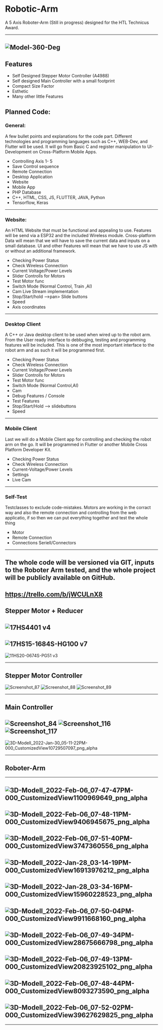 # Robotic-Arm
A 5 Axis Roboter-Arm (Still in progress) designed for the HTL Technicus Award. 

---
![Model-360-Deg](https://user-images.githubusercontent.com/71924682/152699535-0eebaa05-6c42-4b58-bbcc-1f0f59ed617c.gif)
---

## Features 
- Self Designed Stepper Motor Controller (A4988) 
- Self designed Main Controller with a small footprint
- Compact Size Factor
- Esthetic 
- Many other little Features


## Planned Code:


### General:  
A few bullet points and explanations for the code part. Different technologies and programming languages such as C++, WEB-Dev, and Flutter will be used. It will go from Basic C and register manipulation to UI-Development on Cross-Platform Mobile Apps.  
  
- Controlling Axis 1- 5  
- Save Control sequence  
- Remote  Connection  
- Desktop  Application  
- Website  
- Mobile App  
- PHP Database  
- C++, HTML, CSS, JS, FLUTTER, JAVA, Python
- Tensorflow, Keras

---
  
### Website:  
An HTML Website that must be functional and appealing to use. Features will be send via a ESP32 and the included Wireless module. Cross-platform Data will mean that we will have to save the current data and inputs on a small database. UI and other Features will mean that we have to use JS with or without an additional framework.  
  
- Checking Power Status  
- Check Wireless Connection  
- Current Voltage/Power Levels  
- Slider  Controlls for Motors  
- Test Motor func  
- Switch Mode (Normal Control, Train ,AI)  
- Cam Live Stream implementation  
- Stop/Start/hold -->pan> Slide buttons  
- Speed  
- Axis coordinates  
  
--- 
  
### Desktop Client  
A C++ or Java desktop client to be used when wired up to the robot arm. From the User ready interface to debbuging, testing and programming features will be included. This is one of the most important interface to the robot arm and as such it will be programmed first.  
  
- Checking Power Status  
- Check Wireless Connection  
- Current Voltage/Power Levels  
- Slider  Controlls for Motors  
- Test Motor func  
- Switch Mode (Normal Control,AI)  
- Cam  
- Debug Features / Console  
- Test  Features  
- Stop/Start/Hold -->  slidebuttons  
- Speed  
  
--- 
  
### Mobile Client  
Last we will do a Mobile Client app for controlling and checking the robot arm on the go. It will be programmed in Flutter or another Mobile Cross Platform Developer Kit.  
  
- Checking Power Status  
- Check Wireless Connection  
- Current-Voltage/Power Levels  
- Settings  
- Live Cam   

---

### Self-Test
Testclasses to exclude code-mistakes. Motors are working in the corract way and also the remote connection and controlling from the web applicatio, if so then we can put everything together and test the whole thing

- Motor
- Remote Connection
- Connections Seriell/Connectors 
  
---
The whole code will be versioned via GIT, inputs to the Roboter Arm tested, and the whole project will be publicly available on GitHub.
---
https://trello.com/b/jWCULnX8
---

## Stepper Motor + Reducer
![17HS4401 v4](https://user-images.githubusercontent.com/71924682/151709967-6a5edc47-0b74-4c29-b76b-47b9c884aeba.png)
---
![17HS15-1684S-HG100 v7](https://user-images.githubusercontent.com/71924682/151709971-32960aa0-3ec6-4480-b924-76f72bf15298.png)
---
![11HS20-0674S-PG51 v3](https://user-images.githubusercontent.com/71924682/152644415-916e31d6-8924-4a1c-a3fa-ed6c7dad81c9.png)


------

## Stepper Motor Controller 

![Screenshot_87](https://user-images.githubusercontent.com/71924682/149657614-93588fce-9137-472c-8ab5-dbcc37ed5673.png)
![Screenshot_88](https://user-images.githubusercontent.com/71924682/149657616-39791c2b-6787-49b9-add6-81caddfa2a57.png)
![Screenshot_89](https://user-images.githubusercontent.com/71924682/149657618-6caefc3f-7ed7-4157-9a78-b03e740644e6.png)

------

## Main Controller
![Screenshot_84](https://user-images.githubusercontent.com/71924682/149657624-1eb0acbe-f4c5-4585-a5af-4f5c8efa5fe1.png)
![Screenshot_116](https://user-images.githubusercontent.com/71924682/151710008-9bf59189-8c15-4fa5-9e86-883bba198f3f.png)
![Screenshot_117](https://user-images.githubusercontent.com/71924682/151710009-8073c25a-6749-4175-a218-0f23f822f554.png)
------
![3D-Modell_2022-Jan-30_05-11-22PM-000_CustomizedView10729507097_png_alpha](https://user-images.githubusercontent.com/71924682/151709983-bdec6fbc-fdbe-4707-89a5-e2252b18024d.png)


------

## Roboter-Arm
---
![3D-Modell_2022-Feb-06_07-47-47PM-000_CustomizedView1100969649_png_alpha](https://user-images.githubusercontent.com/71924682/152699568-6e041a6d-62b4-485a-a660-f3c4246ec42c.png)
---
![3D-Modell_2022-Feb-06_07-48-11PM-000_CustomizedView9406945675_png_alpha](https://user-images.githubusercontent.com/71924682/152699570-498950cf-22ce-4426-90c0-57d9f88f0b29.png)
---
![3D-Modell_2022-Feb-06_07-51-40PM-000_CustomizedView3747360556_png_alpha](https://user-images.githubusercontent.com/71924682/152699621-9c6c062c-bc43-4e2e-86bb-4410e49b3ff8.png)
---
![3D-Modell_2022-Jan-28_03-14-19PM-000_CustomizedView16913976212_png_alpha](https://user-images.githubusercontent.com/71924682/151576516-e4c7f3a3-9b1a-4ea8-88b5-608c753854fe.png)
---
![3D-Modell_2022-Jan-28_03-34-16PM-000_CustomizedView15960228523_png_alpha](https://user-images.githubusercontent.com/71924682/151576557-f95538bd-4424-4fea-9d09-4fdc534dc684.png)
---
![3D-Modell_2022-Feb-06_07-50-04PM-000_CustomizedView9911668160_png_alpha](https://user-images.githubusercontent.com/71924682/152699598-6b9dcfbd-070f-469c-a999-702acb0ce110.png)
---
![3D-Modell_2022-Feb-06_07-49-34PM-000_CustomizedView28675666798_png_alpha](https://user-images.githubusercontent.com/71924682/152699626-ab212ec5-96c7-4e84-abfb-e7028b8682b1.png)
---
![3D-Modell_2022-Feb-06_07-49-13PM-000_CustomizedView20823925102_png_alpha](https://user-images.githubusercontent.com/71924682/152699629-e575d5be-39cd-4df8-b0a8-069e9ec5129f.png)
---
![3D-Modell_2022-Feb-06_07-48-44PM-000_CustomizedView8093273590_png_alpha](https://user-images.githubusercontent.com/71924682/152699632-eeb06648-6860-49b0-839b-4d245fe9d239.png)
---
![3D-Modell_2022-Feb-06_07-52-02PM-000_CustomizedView39627629825_png_alpha](https://user-images.githubusercontent.com/71924682/152699641-c0175d86-3633-43f8-a082-423339b548a7.png)
---



------

